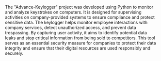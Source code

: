 The "Advance-Keylogger" project was developed using Python to monitor and analyze keystrokes on computers. It is designed for supervising activities on company-provided systems to ensure compliance and protect sensitive data. The keylogger helps monitor employee interactions with company services, detect unauthorized access, and prevent data trespassing. By capturing user activity, it aims to identify potential data leaks and stop critical information from being sold to competitors. This tool serves as an essential security measure for companies to protect their data integrity and ensure that their digital resources are used responsibly and securely.
